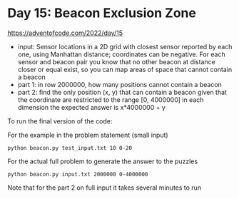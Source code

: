 # Day 15: Beacon Exclusion Zone

https://adventofcode.com/2022/day/15

- input: Sensor locations in a 2D grid with closest sensor reported
  by each one, using Manhattan distance; coordinates can be negative.
  For each sensor and beacon pair you know that no other beacon at
  distance closer or equal exist, so you can map areas of space
  that cannot contain a beacon 
- part 1: in row 2000000, how many positions cannot contain a beacon
- part 2: find the only position (x, y) that can contain a beacon given that
  the coordinate are restricted to the range [0, 4000000] in each dimension
  the expected answer is x*4000000 + y

To run the final version of the code:

For the example in the problem statement (small input)

    python beacon.py test_input.txt 10 0-20
  
For the actual full problem to generate the answer to the puzzles

    python beacon.py input.txt 2000000 0-4000000

Note that for the part 2 on full input it takes several minutes to run